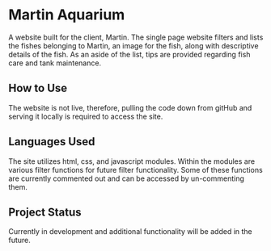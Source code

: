# Martin Aquarium <in development>

A website built for the client, Martin. The single page website filters and lists the fishes belonging to Martin, an image for the fish, along with descriptive details of the fish. As an aside of the list, tips are provided regarding fish care and tank maintenance. 

## How to Use

The website is not live, therefore, pulling the code down from gitHub and serving it locally is required to access the site. 

## Languages Used

The site utilizes html, css, and javascript modules. Within the modules are various filter functions for future filter functionality. Some of these functions are currently commented out and can be accessed by un-commenting them. 

## Project Status
Currently in development and additional functionality will be added in the future. 


